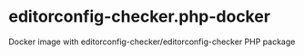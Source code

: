# editorconfig-checker.php-docker
Docker image with editorconfig-checker/editorconfig-checker PHP package
